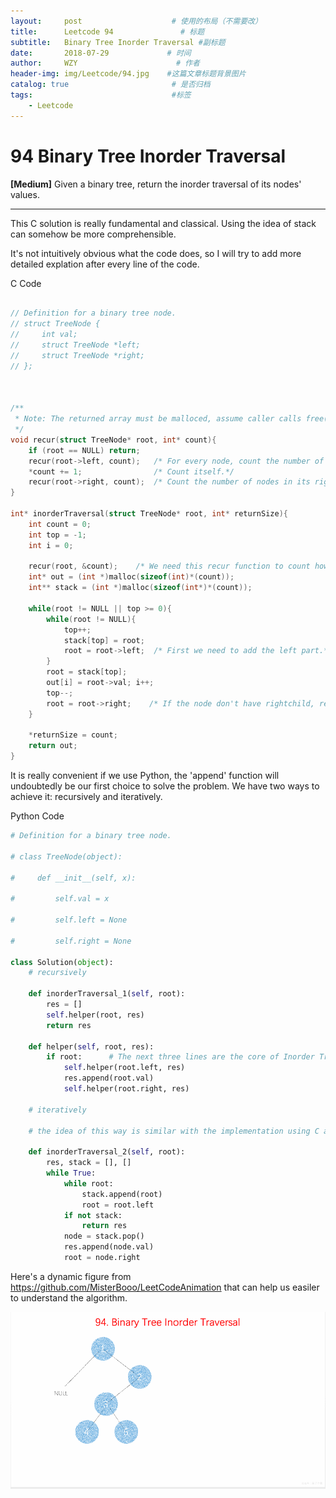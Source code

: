 ```yaml
---
layout:     post                    # 使用的布局（不需要改）
title:      Leetcode 94               # 标题 
subtitle:   Binary Tree Inorder Traversal #副标题
date:       2018-07-29             # 时间
author:     WZY                      # 作者
header-img: img/Leetcode/94.jpg    #这篇文章标题背景图片
catalog: true                       # 是否归档
tags:                               #标签
    - Leetcode
--- 
```

# 94 Binary Tree Inorder Traversal
**[Medium]**
Given a binary tree, return the inorder traversal of its nodes' values.

***

This C solution is really fundamental and classical. Using the idea of stack can somehow be more comprehensible.

It's not intuitively obvious what the code does, so I will try to add more detailed explation after every line of the code.

C Code
```c

// Definition for a binary tree node.
// struct TreeNode {
//     int val;
//     struct TreeNode *left;
//     struct TreeNode *right;
// };



/**
 * Note: The returned array must be malloced, assume caller calls free().
 */
void recur(struct TreeNode* root, int* count){
    if (root == NULL) return;
    recur(root->left, count);   /* For every node, count the number of nodes in its left subtree.*/
    *count += 1;                /* Count itself.*/
    recur(root->right, count);  /* Count the number of nodes in its right subtree.*/
}

int* inorderTraversal(struct TreeNode* root, int* returnSize){    
    int count = 0;
    int top = -1;
    int i = 0;
    
    recur(root, &count);    /* We need this recur function to count how many nodes we have in the tree.*/
    int* out = (int *)malloc(sizeof(int)*(count));
    int** stack = (int *)malloc(sizeof(int*)*(count));
    
    while(root != NULL || top >= 0){
        while(root != NULL){
            top++;
            stack[top] = root;
            root = root->left;  /* First we need to add the left part.*/
        }
        root = stack[top];
        out[i] = root->val; i++;
        top--;
        root = root->right;    /* If the node don't have rightchild, return to the PARENT NODE of that node.*/
    }
    
    *returnSize = count;
    return out;
}
```

It is really convenient if we use Python, the 'append' function will undoubtedly be our first choice to solve the problem.
We have two ways to achieve it: recursively and iteratively.

Python Code
```python
# Definition for a binary tree node.

# class TreeNode(object):

#     def __init__(self, x):

#         self.val = x

#         self.left = None

#         self.right = None

class Solution(object):
    # recursively
    
    def inorderTraversal_1(self, root):
        res = []
        self.helper(root, res)
        return res

    def helper(self, root, res):
        if root:      # The next three lines are the core of Inorder Traversal
            self.helper(root.left, res)
            res.append(root.val)
            self.helper(root.right, res)

    # iteratively 
    
    # the idea of this way is similar with the implementation using C above.
    
    def inorderTraversal_2(self, root):
        res, stack = [], []
        while True:
            while root:
                stack.append(root)
                root = root.left
            if not stack:
                return res
            node = stack.pop()
            res.append(node.val)
            root = node.right
```

Here's a dynamic figure from https://github.com/MisterBooo/LeetCodeAnimation that can help us easiler to understand the algorithm.

![](https://github.com/Tinky2013/Leetcode-solving/raw/master/img/94.gif)
